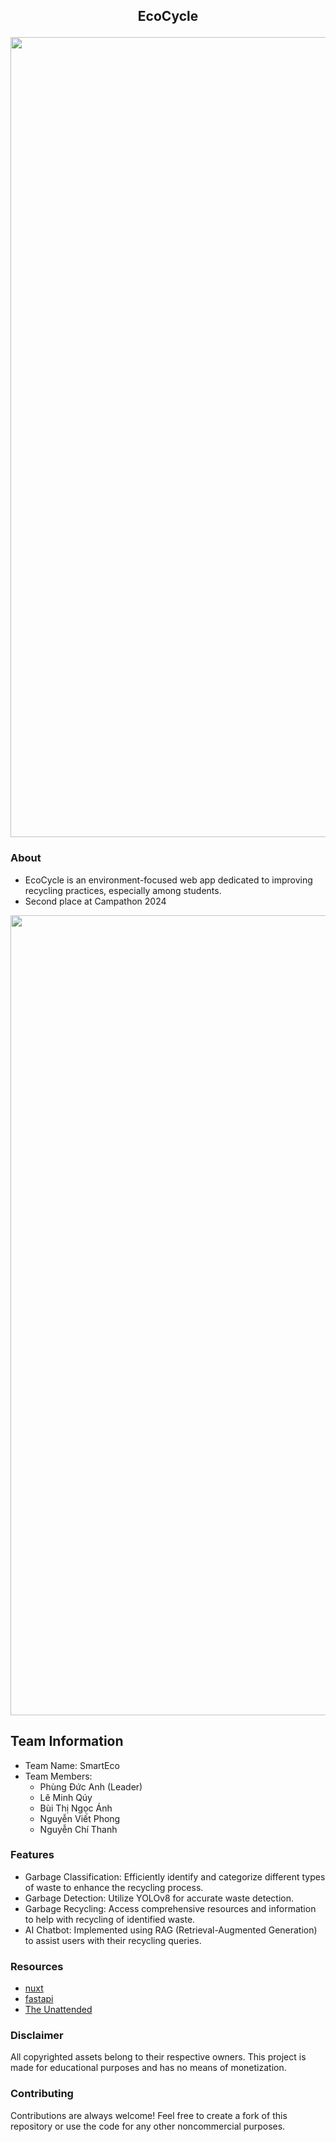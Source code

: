 ## <p align="center"> EcoCycle
<p align="center">  </p>

<p align="center"> <img src="https://i.imgur.com/5WYxaIE.jpeg"/ width="1280;"> </p>

### About
- EcoCycle is an environment-focused web app dedicated to improving recycling practices, especially among students.
- Second place at Campathon 2024

<p align="center"> <img src="[https://i.imgur.com/5WYxaIE.jpeg](https://imgur.com/Y37B3Oi)"/ width="1280;"> </p>

## Team Information

- Team Name: SmartEco
- Team Members:
  - Phùng Đức Anh (Leader)
  - Lê Minh Qúy
  - Bùi Thị Ngọc Ánh
  - Nguyễn Viết Phong
  - Nguyễn Chí Thanh

### Features
- Garbage Classification: Efficiently identify and categorize different types of waste to enhance the recycling process.
- Garbage Detection: Utilize YOLOv8 for accurate waste detection.
- Garbage Recycling: Access comprehensive resources and information to help with recycling of identified waste.
- AI Chatbot: Implemented using RAG (Retrieval-Augmented Generation) to assist users with their recycling queries.

### Resources
- [nuxt](https://nuxt.com/)
- [fastapi](https://fastapi.tiangolo.com/)
- [The Unattended](https://hxn-001.ffffffrecords.com/#top)
### Disclaimer
All copyrighted assets belong to their respective owners. This project is made for educational purposes and has no means of monetization.
### Contributing
Contributions are always welcome! Feel free to create a fork of this repository or use the code for any other noncommercial purposes.
